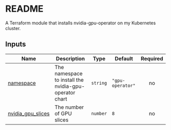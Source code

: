 # README
A Terraform module that installs nvidia-gpu-operator on my Kubernetes cluster.

<!-- BEGIN_TF_DOCS -->
## Inputs

| Name | Description | Type | Default | Required |
|------|-------------|------|---------|:--------:|
| <a name="input_namespace"></a> [namespace](#input\_namespace) | The namespace to install the nvidia-gpu-operator chart | `string` | `"gpu-operator"` | no |
| <a name="input_nvidia_gpu_slices"></a> [nvidia\_gpu\_slices](#input\_nvidia\_gpu\_slices) | The number of GPU slices | `number` | `8` | no |
<!-- END_TF_DOCS -->